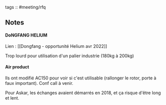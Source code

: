 tags :: #meeting/rfq

## Notes

#### DoNGFANG HELIUM
Lien : [[Dongfang - opportunité Helium avr 2022]]

Trop lourd pour utilisation d'un palier industrie (180kg à 200kg)

#### Air product

Ils ont modifié AC150 pour voir si c'est utilisable (rallonger le rotor, porte à faux important). Conf call à venir.

Pour Askar, les échanges avaient démarrés en 2018, et ça risque d'être long et lent.

